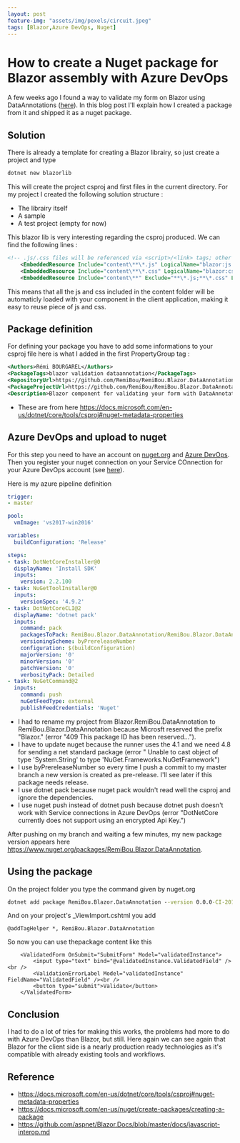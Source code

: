 ```yaml
---
layout: post
feature-img: "assets/img/pexels/circuit.jpeg"
tags: [Blazor,Azure DevOps, Nuget]
---
```

# How to create a Nuget package for Blazor assembly with Azure DevOps

A few weeks ago I found a way to validate my form on Blazor using DataAnnotations ([here](https://remibou.github.io/Client-side-validation-with-Blazor-and-Data-Annotations/)). In this blog post I'll explain how I created a package from it and shipped it as a nuget package.

## Solution

There is already a template for creating a Blazor librairy, so just create a project and type

```cmd
dotnet new blazorlib
```

This will create the project csproj and first files in the current directory. For my project I created the following solution structure :

- The librairy itself
- A sample
- A test project (empty for now)

This blazor lib is very interesting regarding the csproj produced. We can find the following lines :

```xml
<!-- .js/.css files will be referenced via <script>/<link> tags; other content files will just be included in the app's 'dist' directory without any tags referencing them -->
    <EmbeddedResource Include="content\**\*.js" LogicalName="blazor:js:%(RecursiveDir)%(Filename)%(Extension)" />
    <EmbeddedResource Include="content\**\*.css" LogicalName="blazor:css:%(RecursiveDir)%(Filename)%(Extension)" />
    <EmbeddedResource Include="content\**" Exclude="**\*.js;**\*.css" LogicalName="blazor:file:%(RecursiveDir)%(Filename)%(Extension)" />
```

This means that all the js and css included in the content folder will be automaticly loaded with your component in the client application, making it easy to reuse piece of js and css.

## Package definition

For defining your package you have to add some informations to your csproj file here is what I added in the first PropertyGroup tag :

```xml
<Authors>Rémi BOURGAREL</Authors>
<PackageTags>blazor validation dataannotation</PackageTags>
<RepositoryUrl>https://github.com/RemiBou/RemiBou.Blazor.DataAnnotation</RepositoryUrl>
<PackageProjectUrl>https://github.com/RemiBou/RemiBou.Blazor.DataAnnotation</PackageProjectUrl>
<Description>Blazor component for validating your form with DataAnnotations attributes. Made from this blog post https://remibou.github.io/Client-side-validation-with-Blazor-and-Data-Annotations/</Description>
```

- These are from here <https://docs.microsoft.com/en-us/dotnet/core/tools/csproj#nuget-metadata-properties>

## Azure DevOps and upload to nuget

For this step you need to have an account on [nuget.org](https://www.nuget.org/) and [Azure DevOps](https://dev.azure.com/). Then you register your nuget connection on your Service COnnection for your Azure DevOps account (see [here](https://docs.microsoft.com/en-us/azure/devops/pipelines/library/service-endpoints?view=vsts)).

Here is my azure pipeline definition

```yml
trigger:
- master

pool:
  vmImage: 'vs2017-win2016'

variables:
  buildConfiguration: 'Release'

steps:
- task: DotNetCoreInstaller@0
  displayName: 'Install SDK'
  inputs:
    version: 2.2.100	
- task: NuGetToolInstaller@0
  inputs:
    versionSpec: '4.9.2' 
- task: DotNetCoreCLI@2
  displayName: 'dotnet pack'
  inputs:
    command: pack
    packagesToPack: RemiBou.Blazor.DataAnnotation/RemiBou.Blazor.DataAnnotation.csproj
    versioningScheme: byPrereleaseNumber
    configuration: $(buildConfiguration)
    majorVersion: '0' 
    minorVersion: '0' 
    patchVersion: '0'
    verbosityPack: Detailed
- task: NuGetCommand@2
  inputs:
    command: push
    nuGetFeedType: external
    publishFeedCredentials: 'Nuget'
```

- I had to rename my project from Blazor.RemiBou.DataAnnotation to RemiBou.Blazor.DataAnnotation because Microsft reserved the prefix "Blazor." (error "409 This package ID has been reserved...").
- I have to update nuget because the runner uses the 4.1 and we need 4.8 for sending a net standard package (error " Unable to cast object of type 'System.String' to type 'NuGet.Frameworks.NuGetFramework")
- I use byPrereleaseNumber so every time I push a commit to my master branch a new version is created as pre-release. I'll see later if this package needs release.
- I use dotnet pack because nuget pack wouldn't read well the csproj and ignore the dependencies.
- I use nuget push instead of dotnet push because dotnet push doesn't work with Service connections in Azure DevOps (error "DotNetCore currently does not support using an encrypted Api Key.")

After pushing on my branch and waiting a few minutes, my new package version appears here <https://www.nuget.org/packages/RemiBou.Blazor.DataAnnotation>.

## Using the package

On the project folder you type the command given by nuget.org

```cmd
dotnet add package RemiBou.Blazor.DataAnnotation --version 0.0.0-CI-20181214-215602
```

And on your project's _ViewImport.cshtml you add

```razor
@addTagHelper *, RemiBou.Blazor.DataAnnotation
```

So now you can use thepackage content like this

```razor
    <ValidatedForm OnSubmit="SubmitForm" Model="validatedInstance">
        <input type="text" bind="@validatedInstance.ValidatedField" /><br />
        <ValidationErrorLabel Model="validatedInstance" FieldName="ValidatedField" /><br />
        <button type="submit">Validate</button>
    </ValidatedForm>
```
## Conclusion

I had to do a lot of tries for making this works, the problems had more to do with Azure DevOps than Blazor, but still. Here again we can see again that Blazor for the client side is a nearly production ready technologies as it's compatible with already existing tools and workflows.

## Reference
- <https://docs.microsoft.com/en-us/dotnet/core/tools/csproj#nuget-metadata-properties>
- <https://docs.microsoft.com/en-us/nuget/create-packages/creating-a-package>
- <https://github.com/aspnet/Blazor.Docs/blob/master/docs/javascript-interop.md>